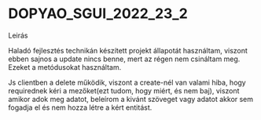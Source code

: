 # DOPYAO_SGUI_2022_23_2


Leirás

Haladó fejlesztés technikán készített projekt állapotát használtam, viszont ebben sajnos a update nincs benne, mert az régen nem csináltam meg.
Ezeket a metódusokat használtam.

Js clientben a delete működik, viszont a create-nél van valami hiba, hogy requirednek kéri a mezőket(ezt tudom, hogy miért, és nem baj), viszont amikor adok meg adatot, beleírom a kivánt szöveget vagy adatot akkor sem fogadja el és nem hozza létre a kért entitást.
